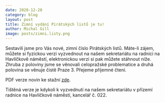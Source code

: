 ```yaml
---
date: 2020-12-20
category: blog
layout: post
title: Zimní vydání Pirátských listů je tu!
author: Michal Gill
image: posts/zimni.listy.png
---
```


Sestavili jsme pro Vás nové, zimní číslo Pirátských listů. Máte-li zájem, můžete si fyzickou verzi vyzvednout na našem sekretariátu na radnici na Havlíčkově náměstí, elektronickou verzi si pak můžete stáhnout níže. Zhruba z poloviny jsme se věnovali celopražské problematice a druhá polovina se věnuje čistě Praze 3. Přejeme příjemné čtení.

PDF verze novin ke stažní [zde](https://github.com/pirati-web/praha3.pirati.cz/blob/master/Dokumenty/Piratske_listy_zima2020.pdf).

Tištěná verze je kdykoli k vyzvednutí na našem sekretariátu v přízemí radnice na Havlíčkově náměstí, kancelář č. 022.



